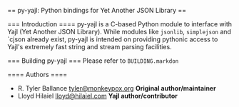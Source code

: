 == py-yajl: Python bindings for Yet Another JSON Library ==


=== Introduction ====
py-yajl is a C-based Python module to interface
with Yajl (Yet Another JSON Library). While modules like `jsonlib`, 
`simplejson` and `cjson already exist, py-yajl is intended on providing
pythonic access to Yajl's extremely fast string and stream parsing 
facilities.


=== Building py-yajl ===
Please refer to `BUILDING.markdon`

==== Authors ====
  * R. Tyler Ballance <tyler@monkeypox.org> **Original author/maintainer**
  * Lloyd Hilaiel <lloyd@hilaiel.com>  **Yajl author/contributor**
